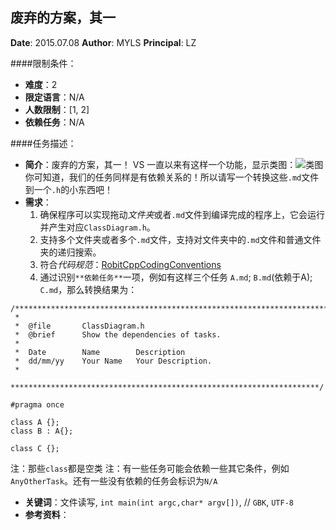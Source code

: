 废弃的方案，其一
---

**Date**: 2015.07.08
**Author**: MYLS
**Principal**: LZ

####限制条件：

 - **难度**：2
 - **限定语言**：N/A
 - **人数限制**：[1, 2]
 - **依赖任务**：N/A

####任务描述：

 - **简介**：废弃的方案，其一！
 VS 一直以来有这样一个功能，显示类图：![类图](img/Task2Class.ClassDiagram.jpg)你可知道，我们的任务同样是有依赖关系的！所以请写一个转换这些`.md`文件到一个`.h`的小东西吧！
 - **需求**：
    1. 确保程序可以实现拖动*文件夹*或者`.md`文件到编译完成的程序上，它会运行并产生对应`ClassDiagram.h`。
    2. 支持多个文件夹或者多个`.md`文件，支持对文件夹中的`.md`文件和普通文件夹的递归搜索。
    3. 符合*代码规范*：[RobitCppCodingConventions](ref/RobitCppCodingConventions.md)
    4. 通过识别`**依赖任务**`一项，例如有这样三个任务 `A.md`; `B.md`(依赖于A); `C.md`，那么转换结果为：
```
/**********************************************************************
 *
 *	@file		ClassDiagram.h
 *	@brief		Show the dependencies of tasks.
 *
 *	Date        Name        Description
 *	dd/mm/yy	Your Name	Your Description.
 *
 *********************************************************************/

#pragma once

class A {};
class B : A{};

class C {};
```
注：那些`class`都是空类
注：有一些任务可能会依赖一些其它条件，例如`AnyOtherTask`。还有一些没有依赖的任务会标识为`N/A`

 - **关键词**：文件读写, `int main(int argc,char* argv[])`, // `GBK`, `UTF-8`
 - **参考资料**：
